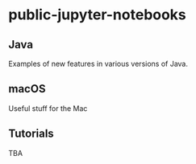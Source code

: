 # public-jupyter-notebooks

## Java

Examples of new features in various versions of Java.

## macOS

Useful stuff for the Mac

## Tutorials

TBA